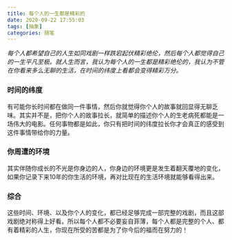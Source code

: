 ```yaml
---
title: 每个人的一生都是精彩的
date: 2020-09-22 17:55:03
tags: [抽象]
categories: 随笔
---
```

*每个人都希望自己的人生如同戏剧一样跌宕起伏精彩绝伦，然后每个人都觉得自己的一生平凡至极。就人生而言，我认为每个人的一生都是精彩绝伦的，我认为不管在你看来多么无聊的生活，在时间的纬度上看都会变得精彩万分。*

### 时间的纬度
有可能你长时间都在做同一件事情，然后你就觉得你个人的故事就回显得无聊乏味。其实并不是，把你个人的故事拉长，就简单的描述你个人的生老病死都能是一场伟大的电影。任何事物都是如此，你只有把时间的纬度拉长你才会真正的感受到这件事情带给你的力量。

### 你周遭的环境
其实伴随你成长的不光是你身边的人，你身边的环境更是发生着翻天覆地的变化，如果你记录下来10年的你生活的环境，再对比现在的生活环境就能够看得出来。

### 综合
这些时间、环境、以及你个人的变化，都已经足够完成一部完整的戏剧，而且这部戏剧绝对称得上好看。所以每个人都不必要妄自菲薄，每个人都是完整的个人、都有着精彩的人生，你现在所受的苦都是为了你今后的福而在努力的！